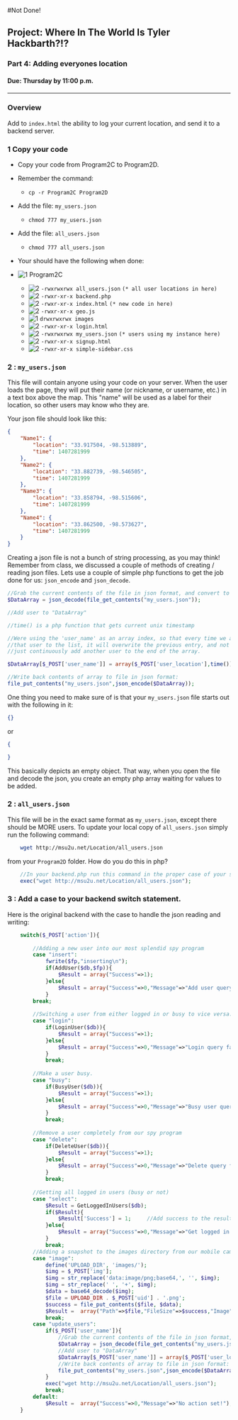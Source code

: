 #Not Done!
## Project: Where In The World Is Tyler Hackbarth?!?

### Part 4: Adding everyones location
#### Due: Thursday by 11:00 p.m.

-----

### Overview

Add to `index.html` the ability to log your current location, and send it to a backend server. 

### 1 Copy your code

- Copy your code from Program2C to Program2D.
- Remember the command: 
    - `cp -r Program2C Program2D`
- Add the file: `my_users.json`
    - `chmod 777 my_users.json`
- Add the file: `all_users.json`
    - `chmod 777 all_users.json`

- Your should have the following when done:

- ![1] Program2C
    - ![2] `-rwxrwxrwx all_users.json` `(* all user locations in here)`
    - ![2] `-rwxr-xr-x backend.php`
    - ![2] `-rwxr-xr-x index.html`  `(* new code in here)`
    - ![2] `-rwxr-xr-x geo.js`
    - ![1] `drwxrwxrwx images`
    - ![2] `-rwxr-xr-x login.html`
    - ![2] `-rwxrwxrwx my_users.json` `(* users using my instance here)`
    - ![2] `-rwxr-xr-x signup.html`
    - ![2] `-rwxr-xr-x simple-sidebar.css`

### 2 : `my_users.json`

This file will contain anyone using your code on your server. When the user loads the page, they will put their name 
(or nickname, or username, etc.) in a text box above the map. This "name" will be used as a label for their location, so
other users may know who they are.

Your json file should look like this:

```json
{
    "Name1": {
        "location": "33.917504, -98.513889",
        "time": 1407281999
    },
    "Name2": {
        "location": "33.882739, -98.546505",
        "time": 1407281999
    },
    "Name3": {
        "location": "33.858794, -98.515606",
        "time": 1407281999
    },
    "Name4": {
        "location": "33.862500, -98.573627",
        "time": 1407281999
    }
}
```

Creating a json file is not a bunch of string processing, as you may think! Remember from class, we discussed a couple of methods
of creating / reading json files. Lets use a couple of simple php functions to get the job done for us: `json_encode` and `json_decode`.

```php
//Grab the current contents of the file in json format, and convert to a php associative array:
$DataArray = json_decode(file_get_contents("my_users.json"));

//Add user to "DataArray"

//time() is a php function that gets current unix timestamp

//Were using the 'user_name' as an array index, so that every time we add
//that user to the list, it will overwrite the previous entry, and not
//just continuously add another user to the end of the array.

$DataArray[$_POST['user_name']] = array($_POST['user_location'],time()); 

//Write back contents of array to file in json format:
file_put_contents("my_users.json",json_encode($DataArray));
```

One thing you need to make sure of is that your `my_users.json` file starts out with the following in it:

```json
{}
```
or
```json
{

}
```
This basically depicts an empty object. That way, when you open the file and decode the json, you create
an empty php array waiting for values to be added.

### 2 : `all_users.json`

This file will be in the exact same format as `my_users.json`, except there should be MORE users. To update your 
local copy of `all_users.json` simply run the following command:

```bash
    wget http://msu2u.net/Location/all_users.json
```

from your `Program2D` folder. How do you do this in php?

```php
    //In your backend.php run this command in the proper case of your switch statement
    exec("wget http://msu2u.net/Location/all_users.json");
```

### 3 : Add a case to your backend switch statement.

Here is the original backend with the case to handle the json reading and writing:

```php
	switch($_POST['action']){
		
		//Adding a new user into our most splendid spy program
		case "insert":
			fwrite($fp,"inserting\n");
			if(AddUser($db,$fp)){
				$Result = array("Success"=>1);
			}else{
				$Result = array("Success"=>0,"Message"=>"Add user query failed!");
			}
		break;
		
		//Switching a user from either logged in or busy to vice versa.
		case "login":
			if(LoginUser($db)){
				$Result = array("Success"=>1);
			}else{
				$Result = array("Success"=>0,"Message"=>"Login query failed!");
			}
			break;
		
		//Make a user busy.
		case "busy":
			if(BusyUser($db)){
				$Result = array("Success"=>1);
			}else{
				$Result = array("Success"=>0,"Message"=>"Busy user query failed!");
			}
			break;
					
		//Remove a user completely from our spy program
		case "delete":
			if(DeleteUser($db)){
				$Result = array("Success"=>1);
			}else{
				$Result = array("Success"=>0,"Message"=>"Delete query failed!");
			}
			break;
		
		//Getting all logged in users (busy or not)
		case "select":
			$Result = GetLoggedInUsers($db);
			if($Result){
				$Result['Success'] = 1;		//Add success to the result object.
			}else{
				$Result = array("Success"=>0,"Message"=>"Get logged in users query failed!");
			}
			break;
		//Adding a snapshot to the images directory from our mobile camera
		case "image":
			define('UPLOAD_DIR', 'images/');
			$img = $_POST['img'];
			$img = str_replace('data:image/png;base64,', '', $img);
			$img = str_replace(' ', '+', $img);
			$data = base64_decode($img);
			$file = UPLOAD_DIR . $_POST['uid'] . '.png';
			$success = file_put_contents($file, $data);
			$Result =  array("Path"=>$file,"FileSize"=>$success,"Image"=>$_POST['img']);
			break;
		case "update_users":
			if($_POST['user_name']){
				//Grab the current contents of the file in json format, and convert to a php associative array:
				$DataArray = json_decode(file_get_contents("my_users.json"));
				//Add user to "DataArray"
				$DataArray[$_POST['user_name']] = array($_POST['user_location'],time()); 
				//Write back contents of array to file in json format:
				file_put_contents("my_users.json",json_encode($DataArray));
			}
			exec("wget http://msu2u.net/Location/all_users.json");
			break;
		default:
			$Result =  array("Success"=>0,"Message"=>"No action set!");	
	}
```

[1]: https://cdn1.iconfinder.com/data/icons/UltimateGnome/22x22/status/folder-drag-accept.png "Folder"
[2]: http://www.plcs.net/downloads/images/defaut.gif "File"
